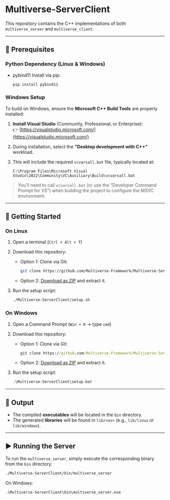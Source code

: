 # Multiverse-ServerClient

This repository contains the C++ implementations of both `multiverse_server` and `multiverse_client`.

---

## 🔧 Prerequisites

### Python Dependency (Linux & Windows)

- pybind11
  Install via pip:  
  ```bash
  pip install pybind11
  ```

### Windows Setup

To build on Windows, ensure the **Microsoft C++ Build Tools** are properly installed:

1. **Install Visual Studio** (Community, Professional, or Enterprise):  
   👉 [https://visualstudio.microsoft.com/](https://visualstudio.microsoft.com/)

2. During installation, select the **"Desktop development with C++"** workload.

3. This will include the required `vcvarsall.bat` file, typically located at:
   ```
   C:\Program Files\Microsoft Visual Studio\2022\Community\VC\Auxiliary\Build\vcvarsall.bat
   ```

> You’ll need to call `vcvarsall.bat` (or use the “Developer Command Prompt for VS”) when building the project to configure the MSVC environment.

---

## 🚀 Getting Started

### On Linux

1. Open a terminal (`Ctrl + Alt + T`)
2. Download this repository:
   - Option 1: Clone via Git:
     ```bash
     git clone https://github.com/Multiverse-Framework/Multiverse-ServerClient
     ```
   - Option 2: [Download as ZIP](https://github.com/Multiverse-Framework/Multiverse-ServerClient/archive/refs/heads/main.zip) and extract it.

3. Run the setup script:

   ```bash
   ./Multiverse-ServerClient/setup.sh
   ```

### On Windows

1. Open a Command Prompt (`Win + R` → type `cmd`)
2. Download this repository:
   - Option 1: Clone via Git:
     ```cmd
     git clone https://github.com/Multiverse-Framework/Multiverse-ServerClient
     ```
   - Option 2: [Download as ZIP](https://github.com/Multiverse-Framework/Multiverse-ServerClient/archive/refs/heads/main.zip) and extract it.

3. Run the setup script:

   ```cmd
   .\Multiverse-ServerClient\setup.bat
   ```

---

## 📂 Output

- The compiled **executables** will be located in the `bin` directory.
- The generated **libraries** will be found in `lib/<os>` (e.g., `lib/linux` or `lib/windows`).

---

## ▶️ Running the Server

To run the `multiverse_server`, simply execute the corresponding binary from the `bin` directory:

```bash
./Multiverse-ServerClient/bin/multiverse_server
```

On Windows:

```cmd
.\Multiverse-ServerClient\bin\multiverse_server.exe
```
